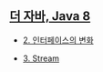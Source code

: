 
## [더 자바, Java 8](https://www.inflearn.com/course/the-java-java8/dashboard)


* [2. 인터페이스의 변화](https://github.com/goodGid/Lecture/blob/master/inflearn/%EB%8D%94%20%EC%9E%90%EB%B0%94%2C%20Java%208/Chapter_2.md)

* [3. Stream](https://github.com/goodGid/Lecture/blob/master/inflearn/%EB%8D%94%20%EC%9E%90%EB%B0%94%2C%20Java%208/Chapter_3.md)
